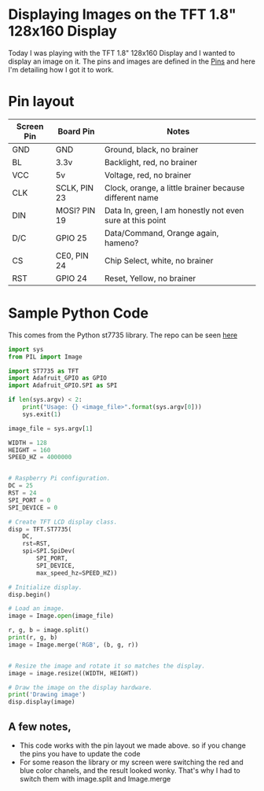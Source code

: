 Displaying Images on the TFT 1.8" 128x160 Display
================================================
Today I was playing with the TFT 1.8" 128x160 Display and I wanted to display an image on it.
The pins and images are defined in the [Pins](Pins.md) and here I'm detailing how I got it to 
work.

# Pin layout
|Screen Pin|Board Pin|Notes|
|----------|---------|-----|
|GND|GND|Ground, black, no brainer|
|BL|3.3v|Backlight, red, no brainer|
|VCC|5v|Voltage, red, no brainer|
|CLK|SCLK, PIN 23|Clock, orange, a little brainer because different name|
|DIN|MOSI? PIN 19|Data In, green, I am honestly not even sure at this point|
|D/C|GPIO 25|Data/Command, Orange again, hameno?|
|CS|CE0, PIN 24|Chip Select, white, no brainer|
|RST|GPIO 24|Reset, Yellow, no brainer|

# Sample Python Code
This comes from the Python st7735 library. The repo can be seen [here](https://github.com/degzero/Python_ST7735)

```python
import sys
from PIL import Image

import ST7735 as TFT
import Adafruit_GPIO as GPIO
import Adafruit_GPIO.SPI as SPI

if len(sys.argv) < 2:
    print("Usage: {} <image_file>".format(sys.argv[0]))
    sys.exit(1)

image_file = sys.argv[1]

WIDTH = 128
HEIGHT = 160
SPEED_HZ = 4000000


# Raspberry Pi configuration.
DC = 25
RST = 24
SPI_PORT = 0
SPI_DEVICE = 0

# Create TFT LCD display class.
disp = TFT.ST7735(
    DC,
    rst=RST,
    spi=SPI.SpiDev(
        SPI_PORT,
        SPI_DEVICE,
        max_speed_hz=SPEED_HZ))

# Initialize display.
disp.begin()

# Load an image.
image = Image.open(image_file)

r, g, b = image.split()
print(r, g, b)
image = Image.merge('RGB', (b, g, r))


# Resize the image and rotate it so matches the display.
image = image.resize((WIDTH, HEIGHT))

# Draw the image on the display hardware.
print('Drawing image')
disp.display(image)
```

## A few notes,
- This code works with the pin layout we made above. so if you change the pins you have to update the code
- For some reason the library or my screen were switching the red and blue color chanels, and the result looked wonky.
  That's why I had to switch them with image.split and Image.merge

